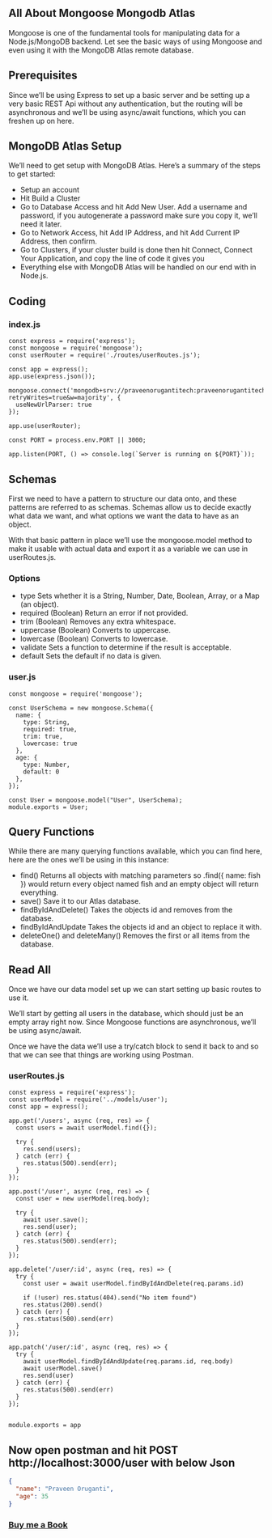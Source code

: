 ## All About Mongoose Mongodb Atlas

Mongoose is one of the fundamental tools for manipulating data for a Node.js/MongoDB backend. 
Let see the basic ways of using Mongoose and even using it with the MongoDB Atlas remote database.

## Prerequisites
Since we’ll be using Express to set up a basic server and be setting up a very basic REST Api without any authentication, 
but the routing will be asynchronous and we’ll be using async/await functions, which you can freshen up on here.

## MongoDB Atlas Setup

We’ll need to get setup with MongoDB Atlas. Here’s a summary of the steps to get started:

- Setup an account
- Hit Build a Cluster
- Go to Database Access and hit Add New User. Add a username and password, if you autogenerate a password make sure you copy it, we’ll need it later.
- Go to Network Access, hit Add IP Address, and hit Add Current IP Address, then confirm.
- Go to Clusters, if your cluster build is done then hit Connect, Connect Your Application, and copy the line of code it gives you
- Everything else with MongoDB Atlas will be handled on our end with in Node.js.

## Coding

### index.js

```JS
const express = require('express');
const mongoose = require('mongoose');
const userRouter = require('./routes/userRoutes.js');

const app = express();
app.use(express.json());

mongoose.connect('mongodb+srv://praveenorugantitech:praveenorugantitech@praveenorugantitech.pbbsv.mongodb.net/user?retryWrites=true&w=majority', {
  useNewUrlParser: true
});

app.use(userRouter);

const PORT = process.env.PORT || 3000;

app.listen(PORT, () => console.log(`Server is running on ${PORT}`));

```

## Schemas
First we need to have a pattern to structure our data onto, and these patterns are referred to as schemas. Schemas allow us to decide exactly what data we want, and what options we want the data to have as an object.

With that basic pattern in place we’ll use the mongoose.model method to make it usable with actual data and export it as a variable we can use in userRoutes.js.

### Options
- type Sets whether it is a String, Number, Date, Boolean, Array, or a Map (an object).
- required (Boolean) Return an error if not provided.
- trim (Boolean) Removes any extra whitespace.
- uppercase (Boolean) Converts to uppercase.
- lowercase (Boolean) Converts to lowercase.
- validate Sets a function to determine if the result is acceptable.
- default Sets the default if no data is given.

### user.js

```JS
const mongoose = require('mongoose');

const UserSchema = new mongoose.Schema({
  name: {
    type: String,
    required: true,
    trim: true,
    lowercase: true
  },
  age: {
    type: Number,
    default: 0
  },
});

const User = mongoose.model("User", UserSchema);
module.exports = User;
```

## Query Functions
While there are many querying functions available, which you can find here, here are the ones we’ll be using in this instance:

- find() Returns all objects with matching parameters so .find({ name: fish }) would return every object named fish and an empty object will return everything.
- save() Save it to our Atlas database.
- findByIdAndDelete() Takes the objects id and removes from the database.
- findByIdAndUpdate Takes the objects id and an object to replace it with.
- deleteOne() and deleteMany() Removes the first or all items from the database.

## Read All
Once we have our data model set up we can start setting up basic routes to use it.

We’ll start by getting all users in the database, which should just be an empty array right now. Since Mongoose functions are asynchronous, we’ll be using async/await.

Once we have the data we’ll use a try/catch block to send it back to and so that we can see that things are working using Postman.

### userRoutes.js

```JS
const express = require('express');
const userModel = require('../models/user');
const app = express();

app.get('/users', async (req, res) => {
  const users = await userModel.find({});

  try {
    res.send(users);
  } catch (err) {
    res.status(500).send(err);
  }
});

app.post('/user', async (req, res) => {
  const user = new userModel(req.body);

  try {
    await user.save();
    res.send(user);
  } catch (err) {
    res.status(500).send(err);
  }
});

app.delete('/user/:id', async (req, res) => {
  try {
    const user = await userModel.findByIdAndDelete(req.params.id)

    if (!user) res.status(404).send("No item found")
    res.status(200).send()
  } catch (err) {
    res.status(500).send(err)
  }
});

app.patch('/user/:id', async (req, res) => {
  try {
    await userModel.findByIdAndUpdate(req.params.id, req.body)
    await userModel.save()
    res.send(user)
  } catch (err) {
    res.status(500).send(err)
  }
});


module.exports = app

```
## Now open postman and hit POST http://localhost:3000/user with below Json

``` JSON
{
  "name": "Praveen Oruganti",
  "age": 35
}
``` 

### [Buy me a Book](https://bit.ly/388sUbE)


